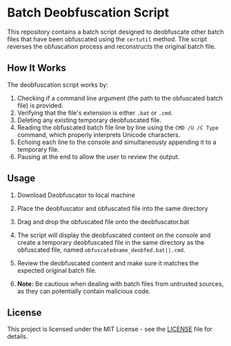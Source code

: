 # Batch Deobfuscation Script

This repository contains a batch script designed to deobfuscate other batch files that have been obfuscated using the `certutil` method. The script reverses the obfuscation process and reconstructs the original batch file.

## How It Works

The deobfuscation script works by:

1. Checking if a command line argument (the path to the obfuscated batch file) is provided.
2. Verifying that the file's extension is either `.bat` or `.cmd`.
3. Deleting any existing temporary deobfuscated file.
4. Reading the obfuscated batch file line by line using the `CMD /U /C Type` command, which properly interprets Unicode characters.
5. Echoing each line to the console and simultaneously appending it to a temporary file.
6. Pausing at the end to allow the user to review the output.

## Usage

1. Download Deobfuscator to local machine

2. Place the deobfuscator and obfuscated file into the same directory

3. Drag and drop the obfuscated file onto the deobfuscator.bat

4. The script will display the deobfuscated content on the console and create a temporary deobfuscated file in the same directory as the obfuscated file, named `obfuscatedname_deobfed.bat||.cmd`.

5. Review the deobfuscated content and make sure it matches the expected original batch file.

6. **Note:** Be cautious when dealing with batch files from untrusted sources, as they can potentially contain malicious code.


## License

This project is licensed under the MIT License - see the [LICENSE](LICENSE) file for details.
